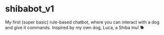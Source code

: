 # shibabot_v1
My first (super basic) rule-based chatbot, where you can interact with a dog and give it commands. Inspired by my own dog, Luca, a Shiba Inu! 🐕
